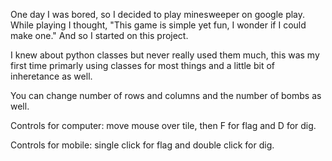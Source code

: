 One day I was bored, so I decided to play minesweeper on google play.
While playing I thought, "This game is simple yet fun, I wonder if I could make one."
And so I started on this project.

I knew about python classes but never really used them much, this was my first time primarly using classes for most things and a little bit of inheretance as well.

You can change number of rows and columns and the number of bombs as well.

Controls for computer: move mouse over tile, then F for flag and D for dig.

Controls for mobile: single click for flag and double click for dig.
